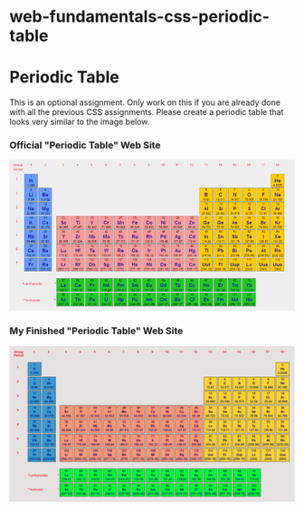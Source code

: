 # web-fundamentals-css-periodic-table

# Periodic Table

This is an optional assignment. Only work on this if you are already done with all the previous CSS assignments. Please create a periodic table that looks very similar to the image below.

### Official "Periodic Table" Web Site
![Image of Official "Periodic Table" Web Page](./images/periodic-table.bmp)

### My Finished "Periodic Table" Web Site
![Image of My Finished "Periodic Table" Web Page](./images/my-finished-periodic-table-web-site.png)
